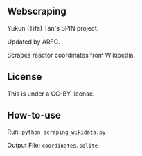 ## Webscraping

Yukun (Tifa) Tan's SPIN project.

Updated by ARFC.

Scrapes reactor coordinates from Wikipedia.


## License

This is under a CC-BY license. 


## How-to-use

Run:
`python scraping_wikidata.py`

Output File:
`coordinates.sqlite`